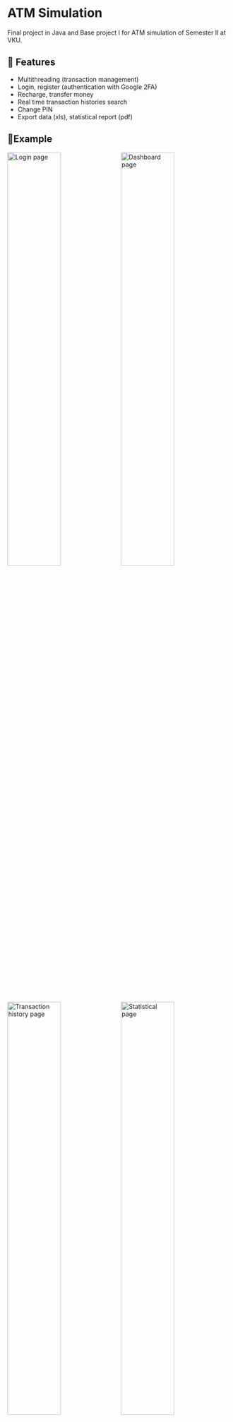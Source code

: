 # ATM Simulation
Final project in Java and Base project I for ATM simulation of Semester II at VKU.

## 📍 Features
- Multithreading (transaction management)
- Login, register (authentication with Google 2FA)
- Recharge, transfer money
- Real time transaction histories search
- Change PIN
- Export data (xls), statistical report (pdf)

## 📃Example
<p>
  <img title='Login page' src="./Screenshots/login.png" width="49%"/>
  <img title='Dashboard page' style='float: right' src="./Screenshots/dashboard.png" width="49%"/>
</p>
<p>
  <img title='Transaction history page' src="./Screenshots/transaction-history.png" width="49%"/>
  <img title='Statistical page' style='float: right' src="./Screenshots/statistical.png" width="49%"/>
</p>
<p>
  <img title='Export to Excel' src="./Screenshots/excel.png" width="49%"/>
  <img title='Export report to PDF' style='float: right' src="./Screenshots/pdf.png" width="49%"/>
</p>

## 🛠️ Built with
- Core
    - Java 20.0.2 (Swing)
- Jar dependency
    - mysql-connector-java 8.0.21
    - jBCrypt 0.4.1
    - jfreechart 1.5.4
    - poi 3.17
    - itextpdf 5.5.9

## ⚙️ Installation
### 1. Clone repository
```bash
git clone https://github.com/zoohuyvn/ATMSimulation.git
```
### 2. Install environment
- JDK (version 8 and above): Java SE Development Kit 20.0.2
    - [Windows](https://download.oracle.com/java/20/archive/jdk-20.0.2_windows-x64_bin.exe)
    - [Linux](https://download.oracle.com/java/20/archive/jdk-20.0.2_linux-x64_bin.rpm)
    - [macOS](https://download.oracle.com/java/20/archive/jdk-20.0.2_macos-aarch64_bin.dmg)
- XAMPP: XAMPP 8.0.30
    - [Windows](https://sourceforge.net/projects/xampp/files/XAMPP%20Windows/8.0.30/xampp-windows-x64-8.0.30-0-VS16-installer.exe)
    - [Linux](https://sourceforge.net/projects/xampp/files/XAMPP%20Linux/8.0.30/xampp-linux-x64-8.0.30-0-installer.run)
    - [macOS](https://sourceforge.net/projects/xampp/files/XAMPP%20Mac%20OS%20X/8.0.28/xampp-osx-8.0.28-0-installer.dmg)
### 3. Import SQL
Step 1: Run XAMPP Control Panel and click start Apache and MySQL<br>
Step 2: Go to [phpMyAdmin](http://localhost/phpmyadmin)<br>
Step 3: Create new database name `atmsimulation`<br>
Step 4: Import [SQL file](./atmsimulation.sql) into database
### 4. Open in IDE
You can open the project with an IDE that supports Java like IntelliJ IDEA, Eclipse, NetBeans, etc. Here I use [Eclipse (2023-06)](https://www.eclipse.org/downloads/download.php?file=/oomph/epp/2023-12/R/eclipse-inst-jre-win64.exe).<br>
Open Eclipse, click `File/Import` choose type wizard `Projects from Folder or Archive` and browse to directory you cloned.

## 👉 Usage
Access to project folder, then open file `Main.java` in path `ATMSimulation/src/ATMSimulation`.<br>
Right click and `Run As/1 Java Application` or use shortcut `Alt + Shift + X`.

## ✒️ Diagrams
<p>
  <img title='Database diagram' src="./Screenshots/diagram.png"/>
</p>

## 🫂 Contributing
If you'd like to contribute, fork the repository and use a feature branch.

## 📄 License

## 🥹 Acknowledgments
This is my first Java final project and also my first project at VKU, so I put a lot of effort into this project.<br>
I'm look forward to receiving feedback as I develop further. Thanks for viewing my project ✨.

## ✨ Support
Give a ⭐ if this project helped you!<br><br>
<a href='https://www.buymeacoffee.com/zoohuyvn' target='_blank'><img style='height: 34px' src='https://i.imgur.com/Y2Ta2iz.png'/></a>
